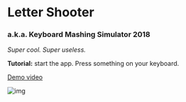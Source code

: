 # Letter Shooter
### a.k.a. Keyboard Mashing Simulator 2018

*Super cool. Super useless.*

**Tutorial:** start the app. Press something on your keyboard.

[Demo video](https://youtu.be/3h2DbSTdPxw)

![img](https://i.imgur.com/4rkb2yC.png "img")
